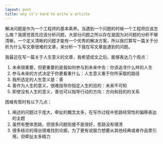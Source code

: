 ```yaml
---
layout: post
title: why it's hard to write a article
---
```


解决问题是作为一个工程师的基本素养。当遇到一个问题的时候一个工程师应该怎么做？我感觉首先应该分析问题，大部分问题之所以存在是因为对问题的分析不够清晰，一个定义清晰的问题才能有一个优秀的解决方案，所以我打算写一篇关于分析为什么写文章很难的文章，来分析一下我在写文章是遇到的问题。

我最近在写一篇关于人生意义的文章，我希望成文之后，能够表达几个观点：

1. 未来很重要，但更重要的是我如何参与到未来中去：你该追寻什么样的人生
2. 参与未来的方式决定于你更看重什么：人生意义重于你所采取的路径
3. 我所选定的人生意义是：善
4. 善作为人生的意义，很难指导你指定人生的目的：未来不可知
5. 即使没有人生的意义，善也可以指导行动的方向：方向和目的的关系

困难有暂时有以下几点：

1. 阐述的问题过于庞大，牵扯的概念太多，在写作过程中思路经常性的偏移表达的主题
2. 虽然有整体思路，但很多问题衔接不是很好，思路没有理清
3. 很多结论的得出很难找到论据，为了更有说服力想要从其他经典或者作品里引用，但牵扯太多精力